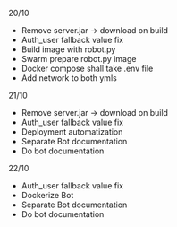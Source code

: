 20/10

- Remove server.jar -> download on build
- Auth_user fallback value fix
- Build image with robot.py
- Swarm prepare robot.py image
- Docker compose shall take .env file
- Add network to both ymls

21/10

- Remove server.jar -> download on build
- Auth_user fallback value fix
- Deployment automatization
- Separate Bot documentation
- Do bot documentation

22/10

- Auth_user fallback value fix
- Dockerize Bot
- Separate Bot documentation
- Do bot documentation